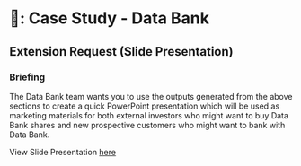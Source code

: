 # 🏦: Case Study - Data Bank
## Extension Request (Slide Presentation)

### Briefing
The Data Bank team wants you to use the outputs generated from the above sections to create a quick PowerPoint presentation which will be used as marketing materials for both external investors who might want to buy Data Bank shares and new prospective customers who might want to bank with Data Bank.

View Slide Presentation [here](https://docs.google.com/presentation/d/1beVSz3h0-oksM4rp8mp6_OAXkT-B_WCf6-GJrx6B0Jw/edit?usp=sharing)
